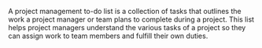 A project management to-do list is a collection of tasks
that outlines the work a project manager or team plans to complete during a project.
This list helps project managers understand the various tasks
of a project so they can assign work to team members and fulfill their own duties.
